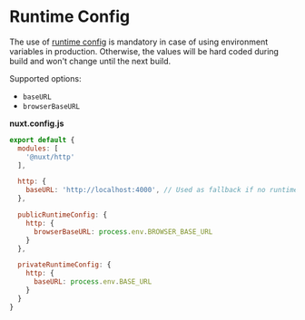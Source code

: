 # Runtime Config

The use of [runtime config](https://nuxtjs.org/guide/runtime-config) is mandatory in case of using environment variables in production. Otherwise, the values will be hard coded during build and won't change until the next build.

Supported options:

- `baseURL`
- `browserBaseURL`

**nuxt.config.js**

```js
export default {
  modules: [
    '@nuxt/http'
  ],

  http: {
    baseURL: 'http://localhost:4000', // Used as fallback if no runtime config is provided
  },

  publicRuntimeConfig: {
    http: {
      browserBaseURL: process.env.BROWSER_BASE_URL
    }
  },

  privateRuntimeConfig: {
    http: {
      baseURL: process.env.BASE_URL
    }
  }
}
```
